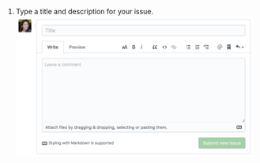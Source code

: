 1. Type a title and description for your issue. ![A sample issue](/assets/images/help/issues/sample_issue.png)
